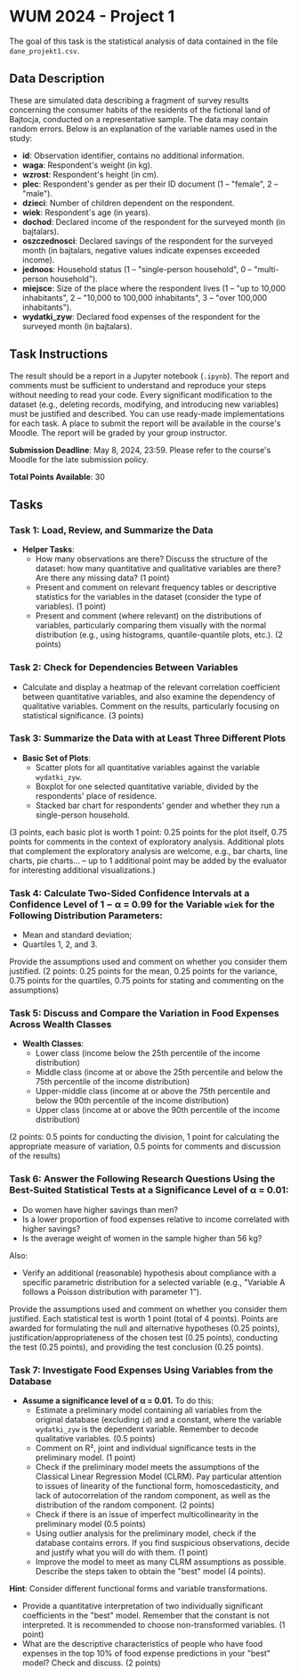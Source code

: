 # WUM 2024 - Project 1

The goal of this task is the statistical analysis of data contained in the file `dane_projekt1.csv`.

## Data Description

These are simulated data describing a fragment of survey results concerning the consumer habits of the residents of the fictional land of Bajtocja, conducted on a representative sample. The data may contain random errors. Below is an explanation of the variable names used in the study:

- **id**: Observation identifier, contains no additional information.
- **waga**: Respondent's weight (in kg).
- **wzrost**: Respondent's height (in cm).
- **plec**: Respondent's gender as per their ID document (1 – "female", 2 – "male").
- **dzieci**: Number of children dependent on the respondent.
- **wiek**: Respondent's age (in years).
- **dochod**: Declared income of the respondent for the surveyed month (in bajtalars).
- **oszczednosci**: Declared savings of the respondent for the surveyed month (in bajtalars, negative values indicate expenses exceeded income).
- **jednoos**: Household status (1 – "single-person household", 0 – "multi-person household").
- **miejsce**: Size of the place where the respondent lives (1 – "up to 10,000 inhabitants", 2 – "10,000 to 100,000 inhabitants", 3 – "over 100,000 inhabitants").
- **wydatki_zyw**: Declared food expenses of the respondent for the surveyed month (in bajtalars).

## Task Instructions

The result should be a report in a Jupyter notebook (`.ipynb`). The report and comments must be sufficient to understand and reproduce your steps without needing to read your code. Every significant modification to the dataset (e.g., deleting records, modifying, and introducing new variables) must be justified and described. You can use ready-made implementations for each task. A place to submit the report will be available in the course's Moodle. The report will be graded by your group instructor.

**Submission Deadline**: May 8, 2024, 23:59. Please refer to the course's Moodle for the late submission policy.

**Total Points Available**: 30

## Tasks

### Task 1: Load, Review, and Summarize the Data

- **Helper Tasks**:
  - How many observations are there? Discuss the structure of the dataset: how many quantitative and qualitative variables are there? Are there any missing data? (1 point)
  - Present and comment on relevant frequency tables or descriptive statistics for the variables in the dataset (consider the type of variables). (1 point)
  - Present and comment (where relevant) on the distributions of variables, particularly comparing them visually with the normal distribution (e.g., using histograms, quantile-quantile plots, etc.). (2 points)

### Task 2: Check for Dependencies Between Variables

- Calculate and display a heatmap of the relevant correlation coefficient between quantitative variables, and also examine the dependency of qualitative variables. Comment on the results, particularly focusing on statistical significance. (3 points)

### Task 3: Summarize the Data with at Least Three Different Plots

- **Basic Set of Plots**:
  - Scatter plots for all quantitative variables against the variable `wydatki_zyw`.
  - Boxplot for one selected quantitative variable, divided by the respondents' place of residence.
  - Stacked bar chart for respondents' gender and whether they run a single-person household.

(3 points, each basic plot is worth 1 point: 0.25 points for the plot itself, 0.75 points for comments in the context of exploratory analysis. Additional plots that complement the exploratory analysis are welcome, e.g., bar charts, line charts, pie charts... – up to 1 additional point may be added by the evaluator for interesting additional visualizations.)

### Task 4: Calculate Two-Sided Confidence Intervals at a Confidence Level of 1 − α = 0.99 for the Variable `wiek` for the Following Distribution Parameters:

- Mean and standard deviation;
- Quartiles 1, 2, and 3.

Provide the assumptions used and comment on whether you consider them justified. (2 points: 0.25 points for the mean, 0.25 points for the variance, 0.75 points for the quartiles, 0.75 points for stating and commenting on the assumptions)

### Task 5: Discuss and Compare the Variation in Food Expenses Across Wealth Classes

- **Wealth Classes**:
  - Lower class (income below the 25th percentile of the income distribution)
  - Middle class (income at or above the 25th percentile and below the 75th percentile of the income distribution)
  - Upper-middle class (income at or above the 75th percentile and below the 90th percentile of the income distribution)
  - Upper class (income at or above the 90th percentile of the income distribution)

(2 points: 0.5 points for conducting the division, 1 point for calculating the appropriate measure of variation, 0.5 points for comments and discussion of the results)

### Task 6: Answer the Following Research Questions Using the Best-Suited Statistical Tests at a Significance Level of α = 0.01:

- Do women have higher savings than men?
- Is a lower proportion of food expenses relative to income correlated with higher savings?
- Is the average weight of women in the sample higher than 56 kg?

Also:

- Verify an additional (reasonable) hypothesis about compliance with a specific parametric distribution for a selected variable (e.g., "Variable A follows a Poisson distribution with parameter 1").

Provide the assumptions used and comment on whether you consider them justified. Each statistical test is worth 1 point (total of 4 points). Points are awarded for formulating the null and alternative hypotheses (0.25 points), justification/appropriateness of the chosen test (0.25 points), conducting the test (0.25 points), and providing the test conclusion (0.25 points).

### Task 7: Investigate Food Expenses Using Variables from the Database

- **Assume a significance level of α = 0.01.** To do this:
  - Estimate a preliminary model containing all variables from the original database (excluding `id`) and a constant, where the variable `wydatki_zyw` is the dependent variable. Remember to decode qualitative variables. (0.5 points)
  - Comment on R², joint and individual significance tests in the preliminary model. (1 point)
  - Check if the preliminary model meets the assumptions of the Classical Linear Regression Model (CLRM). Pay particular attention to issues of linearity of the functional form, homoscedasticity, and lack of autocorrelation of the random component, as well as the distribution of the random component. (2 points)
  - Check if there is an issue of imperfect multicollinearity in the preliminary model (0.5 points)
  - Using outlier analysis for the preliminary model, check if the database contains errors. If you find suspicious observations, decide and justify what you will do with them. (1 point)
  - Improve the model to meet as many CLRM assumptions as possible. Describe the steps taken to obtain the "best" model (4 points).

**Hint**: Consider different functional forms and variable transformations.

- Provide a quantitative interpretation of two individually significant coefficients in the "best" model. Remember that the constant is not interpreted. It is recommended to choose non-transformed variables. (1 point)
- What are the descriptive characteristics of people who have food expenses in the top 10% of food expense predictions in your "best" model? Check and discuss. (2 points)
